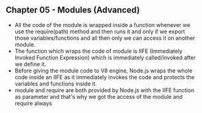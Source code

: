 ## Chapter 05 - Modules (Advanced)

- All the code of the module is wrapped inside a function whenever we use the require(path) method and then runs it and only if we export those variables/functions and all then only we can access it on another module.
- The function which wraps the code of module is IIFE (Immediately Invoked Function Expression) which is immediately called/invoked after we define it.
- Before giving the module code to V8 engine, Node.js wraps the whole code inside an IIFE as it immediately invokes the code and protects the variables and functions inside it.
- module and require are both provided by Node.js with the IIFE function as parameter and that's why we got the access of the module and require always
